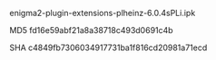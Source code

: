 enigma2-plugin-extensions-plheinz-6.0.4sPLi.ipk

MD5 fd16e59abf21a8a38718c493d0691c4b

SHA c4849fb7306034917731ba1f816cd20981a71ecd
